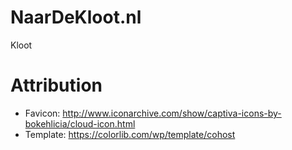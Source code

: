 # NaarDeKloot.nl

Kloot

# Attribution

* Favicon: http://www.iconarchive.com/show/captiva-icons-by-bokehlicia/cloud-icon.html
* Template: https://colorlib.com/wp/template/cohost

